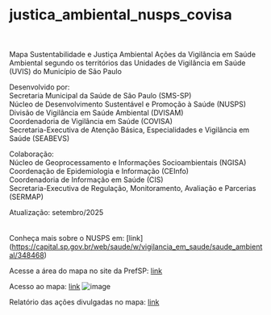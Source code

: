 # justica_ambiental_nusps_covisa
\
\
Mapa Sustentabilidade e Justiça Ambiental
Ações da Vigilância em Saúde Ambiental segundo os territórios das Unidades de Vigilância em Saúde (UVIS) do Município de São Paulo

Desenvolvido por:\
Secretaria Municipal da Saúde de São Paulo (SMS-SP)\
Núcleo de Desenvolvimento Sustentável e Promoção à Saúde (NUSPS)\
Divisão de Vigilância em Saúde Ambiental (DVISAM)\
Coordenadoria de Vigilância em Saúde (COVISA)\
Secretaria-Executiva de Atenção Básica, Especialidades e Vigilância em Saúde (SEABEVS)

Colaboração:\
Núcleo de Geoprocessamento e Informações Socioambientais (NGISA)\
Coordenação de Epidemiologia e Informação (CEInfo)\
Coordenadoria de Informação em Saúde (CIS)\
Secretaria-Executiva de Regulação, Monitoramento, Avaliação e Parcerias (SERMAP)

Atualização: setembro/2025\
\
\
Conheça mais sobre o NUSPS em: [link] (https://capital.sp.gov.br/web/saude/w/vigilancia_em_saude/saude_ambiental/348468)

Acesse a área do mapa no site da PrefSP: [link](https://prefeitura.sp.gov.br/web/saude/w/vigilancia_em_saude/saude_ambiental/mapa-de-vigilancia-em-saude-e-justica-ambiental)

Acesso ao mapa: [link](https://www.google.com/maps/d/u/1/viewer?mid=1pYvTcA8tGN9b48RSmX96EGLCxQg9h_I&ll=-23.682761206373563%2C-46.59567599999999&z=11)
![image](https://github.com/user-attachments/assets/df858637-6583-4002-be0e-110414c67ecf)

Relatório das ações divulgadas no mapa: [link](https://prefeitura.sp.gov.br/documents/d/saude/mapa_vigilancia_em_saude_e_justica_ambiental14-05-2025-1-pdf)





